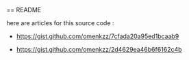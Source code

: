 == README

here are articles for this source code :

- https://gist.github.com/omenkzz/7cfada20a95ed1bcaab9

- https://gist.github.com/omenkzz/2d4629ea46b6f6162c4b

